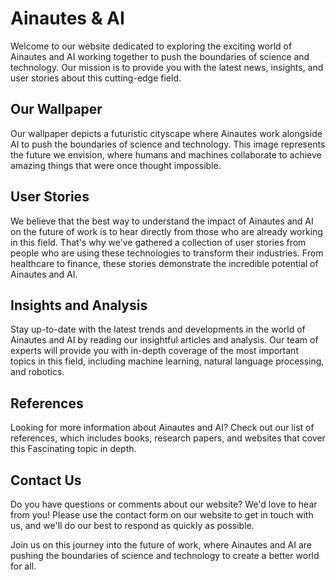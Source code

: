 <!--font:Cinzel Decorative-->

# Ainautes & AI

Welcome to our website dedicated to exploring the exciting world of Ainautes and AI working together to push the boundaries of science and technology. Our mission is to provide you with the latest news, insights, and user stories about this cutting-edge field.

## Our Wallpaper

Our wallpaper depicts a futuristic cityscape where Ainautes work alongside AI to push the boundaries of science and technology. This image represents the future we envision, where humans and machines collaborate to achieve amazing things that were once thought impossible.

## User Stories

We believe that the best way to understand the impact of Ainautes and AI on the future of work is to hear directly from those who are already working in this field. That's why we've gathered a collection of user stories from people who are using these technologies to transform their industries. From healthcare to finance, these stories demonstrate the incredible potential of Ainautes and AI.

## Insights and Analysis

Stay up-to-date with the latest trends and developments in the world of Ainautes and AI by reading our insightful articles and analysis. Our team of experts will provide you with in-depth coverage of the most important topics in this field, including machine learning, natural language processing, and robotics.

## References

Looking for more information about Ainautes and AI? Check out our list of references, which includes books, research papers, and websites that cover this Fas<wbr>ci<wbr>na<wbr>ting topic in depth.

## Contact Us

Do you have questions or comments about our website? We'd love to hear from you! Please use the contact form on our website to get in touch with us, and we'll do our best to respond as quickly as possible.

Join us on this journey into the future of work, where Ainautes and AI are pushing the boundaries of science and technology to create a better world for all.

<!--

Write me content for website with wallpaper which alt text is:

"A futuristic cityscape where Ainautes work alongside AI to push the boundaries of science and technology."

The name/title of the page should not be 1:1 copy of the alt text but rather a real content of the website which is using this wallpaper.

- Use markdown format
- Start with heading
- Heading should be short and concise
- The content should look like a real website
- The website should not be about the wallpaper, wallpaper is just a related background
- Heading should be contain work "wallpaper" or "background"
- Include real sections like references, contact, user stories, etc. use things relevant to the page purpose.
- Feel free to use structure like headings, bullets, numbering, blockquotes, paragraphs, horizontal lines, etc.
- You can use formatting like bold or _italic_
- You can include UTF-8 emojis
- Links should be only #hash anchors (and you can refer to the document itself)
- Do not include images


---


# The Future of Work: Ainautes and AI Pushing the Boundaries of Science and Technology

Welcome to our website dedicated to exploring the exciting world of Ainautes and AI working together to push the boundaries of science and technology. Our mission is to provide you with the latest news, insights, and user stories about this cutting-edge field.

## Our Wallpaper

Our wallpaper depicts a futuristic cityscape where Ainautes work alongside AI to push the boundaries of science and technology. This image represents the future we envision, where humans and machines collaborate to achieve amazing things that were once thought impossible.

## User Stories

We believe that the best way to understand the impact of Ainautes and AI on the future of work is to hear directly from those who are already working in this field. That's why we've gathered a collection of user stories from people who are using these technologies to transform their industries. From healthcare to finance, these stories demonstrate the incredible potential of Ainautes and AI.

## Insights and Analysis

Stay up-to-date with the latest trends and developments in the world of Ainautes and AI by reading our insightful articles and analysis. Our team of experts will provide you with in-depth coverage of the most important topics in this field, including machine learning, natural language processing, and robotics.

## References

Looking for more information about Ainautes and AI? Check out our list of references, which includes books, research papers, and websites that cover this Fas<wbr>ci<wbr>na<wbr>ting topic in depth.

## Contact Us

Do you have questions or comments about our website? We'd love to hear from you! Please use the contact form on our website to get in touch with us, and we'll do our best to respond as quickly as possible.

Join us on this journey into the future of work, where Ainautes and AI are pushing the boundaries of science and technology to create a better world for all.

-->
